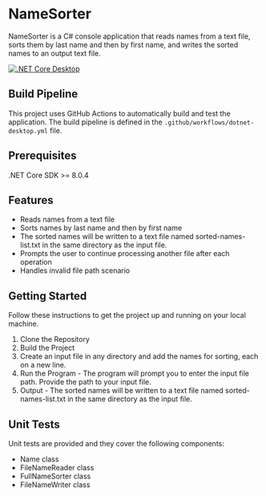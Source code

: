 # NameSorter
NameSorter is a C# console application that reads names from a text file, sorts them by last name and then by first name, and writes the sorted names to an output text file.

[![.NET Core Desktop](https://github.com/anureshmp/NameSorter/actions/workflows/dotnet-desktop.yml/badge.svg)](https://github.com/anureshmp/NameSorter/actions/workflows/dotnet-desktop.yml)

## Build Pipeline
This project uses GitHub Actions to automatically build and test the application. The build pipeline is defined in the `.github/workflows/dotnet-desktop.yml` file.

## Prerequisites
.NET Core SDK >= 8.0.4

## Features
- Reads names from a text file
- Sorts names by last name and then by first name
- The sorted names will be written to a text file named sorted-names-list.txt in the same directory as the input file.
- Prompts the user to continue processing another file after each operation
- Handles invalid file path scenario

## Getting Started
Follow these instructions to get the project up and running on your local machine.

1. Clone the Repository
2. Build the Project
3. Create an input file in any directory and add the names for sorting, each on a new line.
4. Run the Program - The program will prompt you to enter the input file path. Provide the path to your input file.
5. Output - The sorted names will be written to a text file named sorted-names-list.txt in the same directory as the input file.

## Unit Tests
Unit tests are provided and they cover the following components:
- Name class
- FileNameReader class
- FullNameSorter class
- FileNameWriter class
